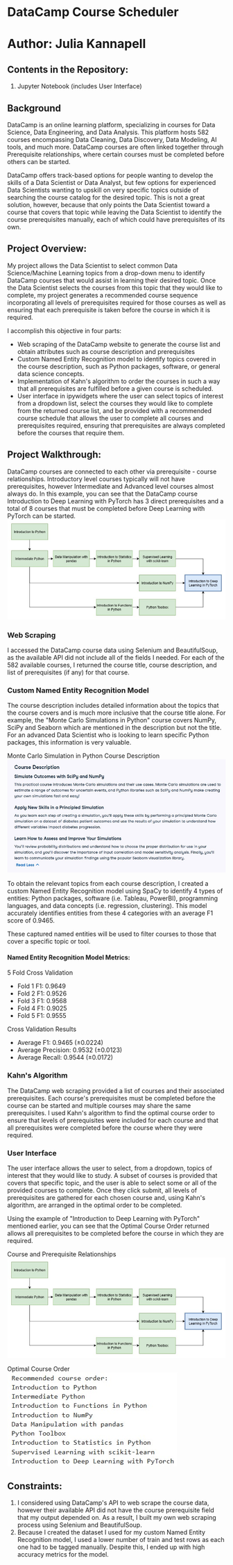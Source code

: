 # DataCamp Course Scheduler

# Author: Julia Kannapell

## Contents in the Repository:
1. Jupyter Notebook (includes User Interface)

## Background
DataCamp is an online learning platform, specializing in courses for Data Science, Data Engineering, and Data Analysis.  This platform hosts 582 courses encompassing Data Cleaning, Data Discovery, Data Modeling, AI tools, and much more.  DataCamp courses are often linked together through Prerequisite relationships, where certain courses must be completed before others can be started.

DataCamp offers track-based options for people wanting to develop the skills of a Data Scientist or Data Analyst, but few options for experienced Data Scientists wanting to upskill on very specific topics outside of searching the course catalog for the desired topic.  This is not a great solution, however, because that only points the Data Scientist toward a course that covers that topic while leaving the Data Scientist to identify the course prerequisites manually, each of which could have prerequisites of its own.

## Project Overview:
My project allows the Data Scientist to select common Data Science/Machine Learning topics from a drop-down menu to identify DataCamp courses that would assist in learning their desired topic.  Once the Data Scientist selects the courses from this topic that they would like to complete, my project generates a recommended course sequence incorporating all levels of prerequisites required for those courses as well as ensuring that each prerequisite is taken before the course in which it is required.

I accomplish this objective in four parts: 
- Web scraping of the DataCamp website to generate the course list and obtain attributes such as course description and prerequisites
- Custom Named Entity Recognition model to identify topics covered in the course description, such as Python packages, software, or general data science concepts.
- Implementation of Kahn's algorithm to order the courses in such a way that all prerequisites are fulfilled before a given course is scheduled.
- User interface in ipywidgets where the user can select topics of interest from a dropdown list, select the courses they would like to complete from the returned course list, and be provided with a recommended course schedule that allows the user to complete all courses and prerequisites required, ensuring that prerequisites are always completed before the courses that require them.

## Project Walkthrough:
DataCamp courses are connected to each other via prerequisite - course relationships.  Introductory level courses typically will not have prerequisites, however Intermediate and Advanced level courses almost always do.  In this example, you can see that the DataCamp course Introduction to Deep Learning with PyTorch has 3 direct prerequisites and a total of 8 courses that must be completed before Deep Learning with PyTorch can be started.
![alt text](https://github.com/juliakannapell/datacamp-course-scheduler/blob/main/DataCamp_Course_Flowchart.jpg?raw=true)

### Web Scraping
I accessed the DataCamp course data using Selenium and BeautifulSoup, as the available API did not include all of the fields I needed.  For each of the 582 available courses, I returned the course title, course description, and list of prerequisites (if any) for that course.

### Custom Named Entity Recognition Model
The course description includes detailed information about the topics that the course covers and is much more inclusive that the course title alone.  For example, the "Monte Carlo Simulations in Python" course covers NumPy, SciPy and Seaborn which are mentioned in the description but not the title.  For an advanced Data Scientist who is looking to learn specific Python packages, this information is very valuable.

Monte Carlo Simulation in Python Course Description
![alt text](https://github.com/juliakannapell/datacamp-course-scheduler/blob/main/Monte_Carlo_Simulation_Description.jpg?raw=true)

To obtain the relevant topics from each course description, I created a custom Named Entity Recognition model using SpaCy to identify 4 types of entities: Python packages, software (i.e. Tableau, PowerBI), programming languages, and data concepts (i.e. regression, clustering). This model accurately identifies entities from these 4 categories with an average F1 score of 0.9465.

These captured named entities will be used to filter courses to those that cover a specific topic or tool.

#### Named Entity Recognition Model Metrics:
5 Fold Cross Validation
- Fold 1 F1: 0.9649
- Fold 2 F1: 0.9526
- Fold 3 F1: 0.9568
- Fold 4 F1: 0.9025
- Fold 5 F1: 0.9555

Cross Validation Results
- Average F1: 0.9465 (±0.0224)
- Average Precision: 0.9532 (±0.0123)
- Average Recall: 0.9544 (±0.0172)

### Kahn's Algorithm
The DataCamp web scraping provided a list of courses and their associated prerequisites.  Each course's prerequisites must be completed before the course can be started and multiple courses may share the same prerequisites.  I used Kahn's algorithm to find the optimal course order to ensure that levels of prerequisites were included for each course and that all prerequisites were completed before the course where they were required.

### User Interface
The user interface allows the user to select, from a dropdown, topics of interest that they would like to study.  A subset of courses is provided that covers that specific topic, and the user is able to select some or all of the provided courses to complete.  Once they click submit, all levels of prerequisites are gathered for each chosen course and, using Kahn's algorithm, are arranged in the optimal order to be completed.

Using the example of "Introduction to Deep Learning with PyTorch" mentioned earlier, you can see that the Optimal Course Order returned allows all prerequisites to be completed before the course in which they are required.

Course and Prerequisite Relationships
![alt text](https://github.com/juliakannapell/datacamp-course-scheduler/blob/main/DataCamp_Course_Flowchart.jpg?raw=true)

Optimal Course Order </n>
![alt text](https://github.com/juliakannapell/datacamp-course-scheduler/blob/main/Optimal_Course_Order.jpg?raw=true)

## Constraints:
1. I considered using DataCamp's API to web scrape the course data, however their available API did not have the course prerequisite field that my output depended on.  As a result, I built my own web scraping process using Selenium and BeautifulSoup.
2. Because I created the dataset I used for my custom Named Entity Recognition model, I used a lower number of train and test rows as each one had to be tagged manually.  Despite this, I ended up with high accuracy metrics for the model.
